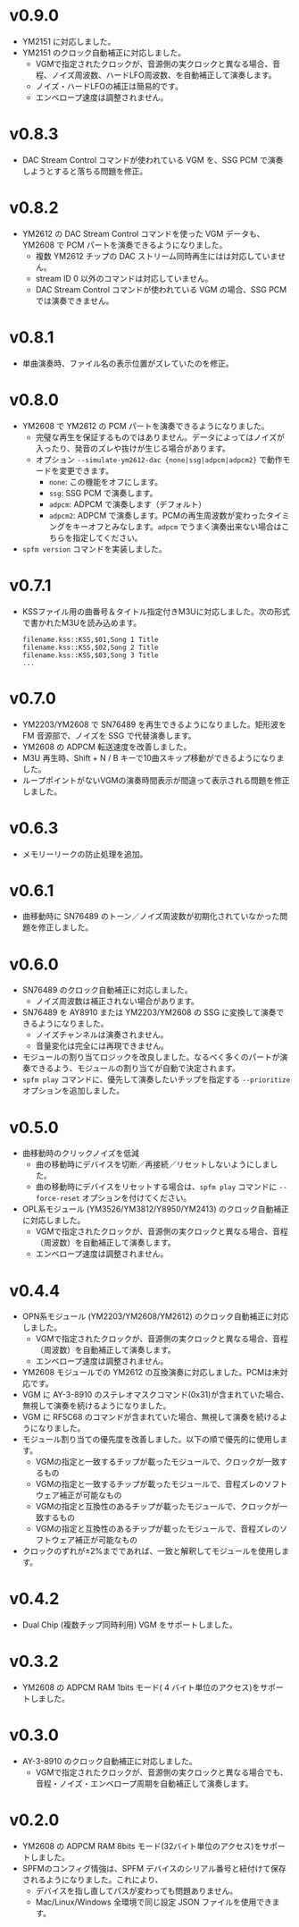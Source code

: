 # v0.9.0
- YM2151 に対応しました。
- YM2151 のクロック自動補正に対応しました。  
  - VGMで指定されたクロックが、音源側の実クロックと異なる場合、音程、ノイズ周波数、ハードLFO周波数、を自動補正して演奏します。
  - ノイズ・ハードLFOの補正は簡易的です。
  - エンベロープ速度は調整されません。

# v0.8.3
- DAC Stream Control コマンドが使われている VGM を、SSG PCM で演奏しようとすると落ちる問題を修正。

# v0.8.2
- YM2612 の DAC Stream Control コマンドを使った VGM データも、YM2608 で PCM パートを演奏できるようになりました。
  - 複数 YM2612 チップの DAC ストリーム同時再生にはは対応していません。
  - stream ID 0 以外のコマンドは対応していません。 
  - DAC Stream Control コマンドが使われている VGM の場合、SSG PCM では演奏できません。

# v0.8.1
- 単曲演奏時、ファイル名の表示位置がズレていたのを修正。

# v0.8.0
- YM2608 で YM2612 の PCM パートを演奏できるようになりました。
  - 完璧な再生を保証するものではありません。データによってはノイズが入ったり、発音のズレや抜けが生じる場合があります。
  - オプション `--simulate-ym2612-dac {none|ssg|adpcm|adpcm2}` で動作モードを変更できます。
    - `none`: この機能をオフにします。
    - `ssg`: SSG PCM で演奏します。
    - `adpcm`: ADPCM で演奏します（デフォルト）
    - `adpcm2`: ADPCM で演奏します。PCMの再生周波数が変わったタイミングをキーオフとみなします。`adpcm` でうまく演奏出来ない場合はこちらを指定してください。
- `spfm version` コマンドを実装しました。

# v0.7.1
- KSSファイル用の曲番号＆タイトル指定付きM3Uに対応しました。次の形式で書かれたM3Uを読み込めます。

  ```
  filename.kss::KSS,$01,Song 1 Title
  filename.kss::KSS,$02,Song 2 Title
  filename.kss::KSS,$03,Song 3 Title
  ...
  ```

# v0.7.0
- YM2203/YM2608 で SN76489 を再生できるようになりました。矩形波を FM 音源部で、ノイズを SSG で代替演奏します。
- YM2608 の ADPCM 転送速度を改善しました。
- M3U 再生時、Shift + N / B キーで10曲スキップ移動ができるようになりました。
- ループポイントがないVGMの演奏時間表示が間違って表示される問題を修正しました。

# v0.6.3
- メモリーリークの防止処理を追加。

# v0.6.1
- 曲移動時に SN76489 のトーン／ノイズ周波数が初期化されていなかった問題を修正しました。

# v0.6.0
- SN76489 のクロック自動補正に対応しました。
  - ノイズ周波数は補正されない場合があります。
- SN76489 を AY8910 または YM2203/YM2608 の SSG に変換して演奏できるようになりました。
  - ノイズチャンネルは演奏されません。
  - 音量変化は完全には再現できません。
- モジュールの割り当てロジックを改良しました。なるべく多くのパートが演奏できるよう、モジュールの割り当てが自動で決定されます。
- `spfm play` コマンドに、優先して演奏したいチップを指定する `--prioritize` オプションを追加しました。

# v0.5.0
- 曲移動時のクリックノイズを低減
  - 曲の移動時にデバイスを切断／再接続／リセットしないようにしました。
  - 曲の移動時にデバイスをリセットする場合は、`spfm play` コマンドに `--force-reset` オプションを付けてください。
- OPL系モジュール (YM3526/YM3812/Y8950/YM2413) のクロック自動補正に対応しました。
  - VGMで指定されたクロックが、音源側の実クロックと異なる場合、音程（周波数）を自動補正して演奏します。
  - エンベロープ速度は調整されません。
 
# v0.4.4
- OPN系モジュール (YM2203/YM2608/YM2612) のクロック自動補正に対応しました。
  - VGMで指定されたクロックが、音源側の実クロックと異なる場合、音程（周波数）を自動補正して演奏します。
  - エンベロープ速度は調整されません。
- YM2608 モジュールでの YM2612 の互換演奏に対応しました。PCMは未対応です。
- VGM に AY-3-8910 のステレオマスクコマンド(0x31)が含まれていた場合、無視して演奏を続けるようになりました。
- VGM に RF5C68 のコマンドが含まれていた場合、無視して演奏を続けるようになりました。
- モジュール割り当ての優先度を改善しました。以下の順で優先的に使用します。
  - VGMの指定と一致するチップが載ったモジュールで、クロックが一致するもの
  - VGMの指定と一致するチップが載ったモジュールで、音程ズレのソフトウェア補正が可能なもの
  - VGMの指定と互換性のあるチップが載ったモジュールで、クロックが一致するもの
  - VGMの指定と互換性のあるチップが載ったモジュールで、音程ズレのソフトウェア補正が可能なもの
- クロックのずれが±2%までであれば、一致と解釈してモジュールを使用します。

# v0.4.2
- Dual Chip (複数チップ同時利用) VGM をサポートしました。

# v0.3.2
- YM2608 の ADPCM RAM 1bits モード( 4 バイト単位のアクセス)をサポートしました。

# v0.3.0
- AY-3-8910 のクロック自動補正に対応しました。
  - VGMで指定されたクロックが、音源側の実クロックと異なる場合でも、音程・ノイズ・エンベロープ周期を自動補正して演奏します。

# v0.2.0
- YM2608 の ADPCM RAM 8bits モード(32バイト単位のアクセス)をサポートしました。
- SPFMのコンフィグ情強は、SPFM デバイスのシリアル番号と紐付けて保存されるようになりました。これにより、
  - デバイスを指し直してパスが変わっても問題ありません。
  - Mac/Linux/Windows 全環境で同じ設定 JSON ファイルを使用できます。
